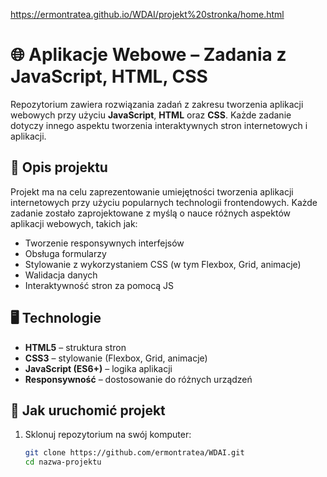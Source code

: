 
https://ermontratea.github.io/WDAI/projekt%20stronka/home.html
# 🌐 Aplikacje Webowe – Zadania z JavaScript, HTML, CSS

Repozytorium zawiera rozwiązania zadań z zakresu tworzenia aplikacji webowych przy użyciu **JavaScript**, **HTML** oraz **CSS**. Każde zadanie dotyczy innego aspektu tworzenia interaktywnych stron internetowych i aplikacji.

## 🎯 Opis projektu

Projekt ma na celu zaprezentowanie umiejętności tworzenia aplikacji internetowych przy użyciu popularnych technologii frontendowych. Każde zadanie zostało zaprojektowane z myślą o nauce różnych aspektów aplikacji webowych, takich jak:

- Tworzenie responsywnych interfejsów
- Obsługa formularzy
- Stylowanie z wykorzystaniem CSS (w tym Flexbox, Grid, animacje)
- Walidacja danych
- Interaktywność stron za pomocą JS

## 🖥️ Technologie

- **HTML5** – struktura stron
- **CSS3** – stylowanie (Flexbox, Grid, animacje)
- **JavaScript (ES6+)** – logika aplikacji
- **Responsywność** – dostosowanie do różnych urządzeń

## 🚀 Jak uruchomić projekt

1. Sklonuj repozytorium na swój komputer:

   ```bash
   git clone https://github.com/ermontratea/WDAI.git
   cd nazwa-projektu
